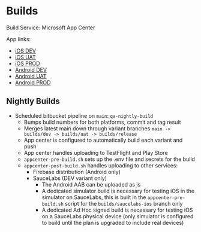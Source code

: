# Builds

Build Service: Microsoft App Center

App links:
- [iOS DEV](https://appcenter.ms/orgs/ClearSpend/apps/ClearSpend-iOS-DEV)
- [iOS UAT](https://appcenter.ms/orgs/ClearSpend/apps/ClearSpend-iOS-UAT)
- [iOS PROD](https://appcenter.ms/orgs/ClearSpend/apps/ClearSpend-iOS-PROD)
- [Android DEV](https://appcenter.ms/orgs/ClearSpend/apps/ClearSpend-Android-DEV)
- [Android UAT](https://appcenter.ms/orgs/ClearSpend/apps/ClearSpend-Android-UAT)
- [Android PROD](https://appcenter.ms/orgs/ClearSpend/apps/ClearSpend-Android-PROD)

## Nightly Builds
- Scheduled bitbucket pipeline on `main`: `qa-nightly-build`
  - Bumps build numbers for both platforms, commit and tag result
  - Merges latest main down through variant branches `main -> builds/dev -> builds/uat -> builds/release`
  - App center is configured to automatically build each variant and push
  - App center handles uploading to TestFlight and Play Store
  - `appcenter-pre-build.sh` sets up the .env file and secrets for the build
  - `appcenter-post-build.sh` handles uploading to other services:
    - Firebase distribution (Android only)
    - SauceLabs (DEV variant only)
      - The Android AAB can be uploaded as is
      - A dedicated simulator build is necessary for testing iOS in the simulator on SauceLabs, this is built in the `appcenter-pre-build.sh` script for the `builds/saucelabs-ios` branch only
      - A dedicated Ad Hoc signed build is necessary for testing iOS on a SauceLabs physical device (only simulator is configured to build until the plan is upgraded to include real devices)
